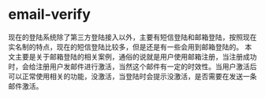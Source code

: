 # email-verify
现在的登陆系统除了第三方登陆接入以外，主要有短信登陆和邮箱登陆，按照现在实名制的特点，现在的短信登陆比较多，但是还是有一些会用到邮箱登陆的。
本文主要是关于邮箱登陆的相关案例，通俗的说就是用户使用邮箱注册，当注册成功时，会给注册用户发邮件进行激活，当然这个邮件有一定的时效性。当用户激活后可以正常使用相关的功能，没激活，当登陆时会提示没激活，是否需要在发送一条邮件激活。